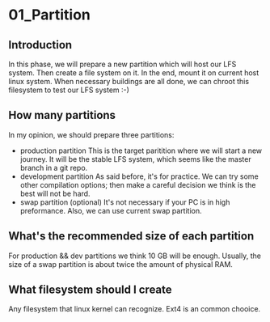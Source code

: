 # 01_Partition
## Introduction
In this phase, we will prepare a new partition which will host our LFS system. Then create a file system on it. In the end, mount it on current host linux system. When necessary buildings are all done, we can chroot this filesystem to test our LFS system :-)

## How many partitions
In my opinion, we should prepare three partitions:
- production partition
This is the target paritition where we will start a new journey. It will be the stable LFS system, which seems like the master branch in a git repo.
- development partition
As said before, it's for practice. We can try some other compilation options; then make a careful decision we think is the best will not be hard.
- swap partition (optional)
It's not necessary if your PC is in high preformance. Also, we can use current swap partition.

## What's the recommended size of each partition
For production && dev partitions we think 10 GB will be enough.
Usually, the size of a swap partition is about twice the amount of physical RAM.

## What filesystem should I create
Any filesystem that linux kernel can recognize. Ext4 is an common chooice.